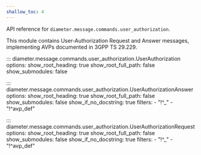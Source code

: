 ```yaml
---
shallow_toc: 4
---
```

API reference for `diameter.message.commands.user_authorization`.

This module contains User-Authorization Request and Answer messages, 
implementing AVPs documented in 3GPP TS 29.229.

::: diameter.message.commands.user_authorization.UserAuthorization
    options:
      show_root_heading: true
      show_root_full_path: false
      show_submodules: false


::: diameter.message.commands.user_authorization.UserAuthorizationAnswer
    options:
      show_root_heading: true
      show_root_full_path: false
      show_submodules: false
      show_if_no_docstring: true
      filters:
        - "!^_"
        - "!^avp_def"


::: diameter.message.commands.user_authorization.UserAuthorizationRequest
    options:
      show_root_heading: true
      show_root_full_path: false
      show_submodules: false
      show_if_no_docstring: true
      filters:
        - "!^_"
        - "!^avp_def"
